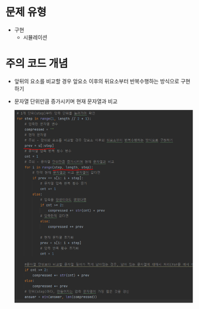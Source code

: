 # 문제 유형
- 구현
  - 시뮬레이션

# 주의 코드 개념
- 앞뒤의 요소를 비교할 경우 앞요소 이후의 뒤요소부터 반복수행하는 방식으로 구현하기
- 문자열 단위만큼 증가시키며 현재 문자열과 비교

  ![img.png](../이미지/문자열압축_1.png)

